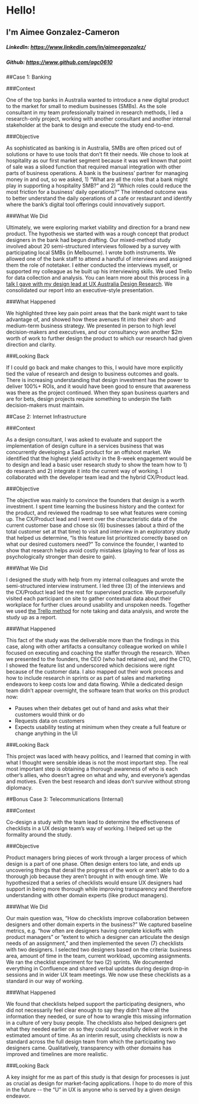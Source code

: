 # Hello! 
## I'm Aimee Gonzalez-Cameron 
##### LinkedIn: <https://www.linkedin.com/in/aimeegonzalez/>
##### Github: <https://www.github.com/agc0610> 


##Case 1: Banking 

###Context 

One of the top banks in Australia wanted to introduce a new digital product to the market for small to medium businesses (SMBs). As the sole consultant in my team professionally trained in research methods, I led a research-only project, working with another consultant and another internal stakeholder at the bank to design and execute the study end-to-end. 

###Objective

As sophisticated as banking is in Australia, SMBs are often priced out of solutions or have to use tools that don’t fit their needs. We chose to look at hospitality as our first market segment because it was well known that point of sale was a siloed function that required manual integration with other parts of business operations. A bank is the business’ partner for managing money in and out, so we asked, 1) “What are all the roles that a bank might play in supporting a hospitality SMB?” and 2) “Which roles could reduce the most friction for a business’ daily operations?” The intended outcome was to better understand the daily operations of a cafe or restaurant and identify where the bank’s digital tool offerings could innovatively support. 

###What We Did 

Ultimately, we were exploring market viability and direction for a brand new product. The hypothesis we started with was a rough concept that product designers in the bank had begun drafting. Our mixed-method study involved about 20 semi-structured interviews followed by a survey with participating local SMBs (in Melbourne). I wrote both instruments. We allowed one of the bank staff to attend a handful of interviews and assigned them the role of notetaker. I either conducted the interviews myself, or supported my colleague as he built up his interviewing skills. We used Trello for data collection and analysis. You can learn more about this process in [a talk I gave with my design lead at UX Australia Design Research](https://www.slideshare.net/mramiransari/design-research-2019-dr19-using-trello-to-conduct-qualitative-research-more-efficiently). We consolidated our report into an executive-style presentation. 

###What Happened

We highlighted three key pain point areas that the bank might want to take advantage of, and showed how these avenues fit into their short- and medium-term business strategy. We presented in person to high level decision-makers and executives, and our consultancy won another $2m worth of work to further design the product to which our research had given direction and clarity. 

###Looking Back

If I could go back and make changes to this, I would have more explicitly tied the value of research and design to business outcomes and goals. There is increasing understanding that design investment has the power to deliver 100%+ ROIs, and it would have been good to ensure that awareness was there as the project continued. When they span business quarters and are for bets, design projects require something to underpin the faith decision-makers must maintain. 

##Case 2: Internet Infrastructure 

###Context 

As a design consultant, I was asked to evaluate and support the implementation of design culture in a services business that was concurrently developing a SaaS product for an offshoot market. We identified that the highest yield activity in the 8-week engagement would be to design and lead a basic user research study to show the team how to 1) do research and 2) integrate it into the current way of working. I collaborated with the developer team lead and the hybrid CX/Product lead. 

###Objective

The objective was mainly to convince the founders that design is a worth investment. I spent time learning the business history and the context for the product, and reviewed the roadmap to see what features were coming up. The CX/Product lead and I went over the characteristic data of the current customer base and chose six (6) businesses (about a third of the total customer set at that time) to visit and interview in an exploratory study that helped us determine, “Is this feature list prioritized correctly based on what our desired customers need?” To convince the founder, I wanted to show that research helps avoid costly mistakes (playing to fear of loss as psychologically stronger than desire to gain). 

###What We Did 

I designed the study with help from my internal colleagues and wrote the semi-structured interview instrument. I led three (3) of the interviews and the CX/Product lead led the rest for supervised practice. We purposefully visited each participant on site to gather contextual data about their workplace for further clues around usability and unspoken needs. Together we used [the Trello method](https://www.slideshare.net/mramiransari/design-research-2019-dr19-using-trello-to-conduct-qualitative-research-more-efficiently) for note taking and data analysis, and wrote the study up as a report. 

###What Happened

This fact of the study was the deliverable more than the findings in this case, along with other artifacts a consultancy colleague worked on while I focused on executing and coaching the staffer through the research. When we presented to the founders, the CEO (who had retained us), and the CTO, I showed the feature list and underscored which decisions were right because of the customer data. I also mapped out their work process and how to include research in sprints or as part of sales and marketing endeavors to keep costs low and data flowing. While a dedicated design team didn’t appear overnight, the software team that works on this product now: 

* Pauses when their debates get out of hand and asks what their customers would think or do
* Requests data on customers
* Expects usability testing at minimum when they create a full feature or change anything in the UI 

###Looking Back

This project was laced with heavy politics, and I learned that coming in with what I thought were sensible ideas is not the most important step. The real most important step is obtaining a thorough awareness of who is each other’s allies, who doesn’t agree on what and why, and everyone’s agendas and motives. Even the best research and ideas don’t survive without strong diplomacy. 


##Bonus Case 3: Telecommunications (Internal) 

###Context 

Co-design a study with the team lead to determine the effectiveness of checklists in a UX design team’s way of working. I helped set up the formality around the study. 

###Objective 

Product managers bring pieces of work through a larger process of which design is a part of one phase. Often design enters too late, and ends up uncovering things that derail the progress of the work or aren’t able to do a thorough job because they aren’t brought in with enough time. We hypothesized that a series of checklists would ensure UX designers had support in being more thorough while improving transparency and therefore understanding with other domain experts (like product managers).  

###What We Did 

Our main question was, “How do checklists improve collaboration between designers and other domain experts in the business?” We captured baseline metrics, e.g. “how often are designers having complete kickoffs with product managers” or “extent to which a designer can articulate the design needs of an assignment,” and then implemented the seven (7) checklists with two designers. I selected two designers based on the criteria: business area, amount of time in the team, current workload, upcoming assignments. We ran the checklist experiment for two (2) sprints. We documented everything in Confluence and shared verbal updates during design drop-in sessions and in wider UX team meetings. We now use these checklists as a standard in our way of working.
 
###What Happened

We found that checklists helped support the participating designers, who did not necessarily feel clear enough to say they didn’t have all the information they needed, or sure of how to wrangle this missing information in a culture of very busy people. The checklists also helped designers get what they needed earlier on so they could successfully deliver work in the estimated amount of time. As an interim result, using checklists is now a standard across the full design team from which the participating two designers came. Qualitatively, transparency with other domains has improved and timelines are more realistic. 

###Looking Back 

A key insight for me as part of this study is that design for processes is just as crucial as design for market-facing applications. I hope to do more of this in the future -- the “U” in UX is anyone who is served by a given design endeavor. 

